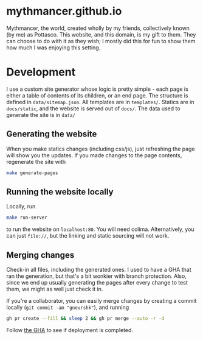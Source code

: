 # mythmancer.github.io

Mythmancer, the world, created wholly by my friends, collectively known (by me) as Pottasco. This website, and this domain, is my gift 
to them. They can choose to do with it as they wish; I mostly did this for fun to show them how much I was enjoying this setting.

# Development

I use a custom site generator whose logic is pretty simple - each page is either a table of contents of its children, or an end page. 
The structure is defined in `data/sitemap.json`. All templates are in `templates/`. Statics are in `docs/static`, and the website is
served out of `docs/`. The data used to generate the site is in `data/`

## Generating the website
When you make statics changes (including css/js), just refreshing the page will show you the updates. If you made changes to the 
page contents, regenerate the site with
```sh
make generate-pages
```

## Running the website locally
Locally, run
```sh
make run-server
```
to run the website on `localhost:80`. You will need colima. Alternatively, you can just `file://`, but the linking and static sourcing
will not work.

## Merging changes
Check-in all files, including the generated ones. I used to have a GHA that ran the generation, but that's a bit wonkier with branch
protection. Also, since we end up usually generating the pages after every change to test them, we might as well just check it in.

If you're a collaborator, you can easily merge changes by creating a commit locally (`git commit -am "gneurshk"`), and running
```sh
gh pr create --fill && sleep 2 && gh pr merge --auto -r -d
```

Follow [the GHA](https://github.com/purajit/mythmancer.github.io/actions/workflows/pages/pages-build-deployment) to see if deployment is completed.
